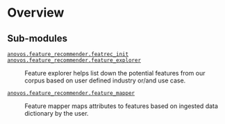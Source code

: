 # Overview
## Sub-modules
<dl>
<dt><code class="name"><a title="anovos.feature_recommender.featrec_init" href="featrec_init.html">anovos.feature_recommender.featrec_init</a></code></dt>
<dd>
<div class="desc"></div>
</dd>
<dt><code class="name"><a title="anovos.feature_recommender.feature_explorer" href="feature_explorer.html">anovos.feature_recommender.feature_explorer</a></code></dt>
<dd>
<div class="desc"><p>Feature explorer helps list down the potential features from our corpus based
on user defined industry or/and use case.</p></div>
</dd>
<dt><code class="name"><a title="anovos.feature_recommender.feature_mapper" href="feature_mapper.html">anovos.feature_recommender.feature_mapper</a></code></dt>
<dd>
<div class="desc"><p>Feature mapper maps attributes to features based on ingested data dictionary by the user.</p></div>
</dd>
</dl>